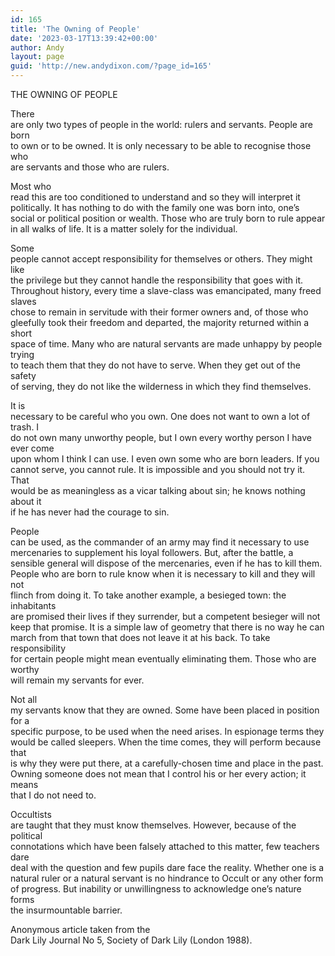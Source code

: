 ```yaml
---
id: 165
title: 'The Owning of People'
date: '2023-03-17T13:39:42+00:00'
author: Andy
layout: page
guid: 'http://new.andydixon.com/?page_id=165'
---
```


THE OWNING OF PEOPLE

There  
are only two types of people in the world: rulers and servants. People are born  
to own or to be owned. It is only necessary to be able to recognise those who  
are servants and those who are rulers.

Most who  
read this are too conditioned to understand and so they will interpret it  
politically. It has nothing to do with the family one was born into, one’s  
social or political position or wealth. Those who are truly born to rule appear  
in all walks of life. It is a matter solely for the individual.

Some  
people cannot accept responsibility for themselves or others. They might like  
the privilege but they cannot handle the responsibility that goes with it.  
Throughout history, every time a slave-class was emancipated, many freed slaves  
chose to remain in servitude with their former owners and, of those who  
gleefully took their freedom and departed, the majority returned within a short  
space of time. Many who are natural servants are made unhappy by people trying  
to teach them that they do not have to serve. When they get out of the safety  
of serving, they do not like the wilderness in which they find themselves.

It is  
necessary to be careful who you own. One does not want to own a lot of trash. I  
do not own many unworthy people, but I own every worthy person I have ever come  
upon whom I think I can use. I even own some who are born leaders. If you  
cannot serve, you cannot rule. It is impossible and you should not try it. That  
would be as meaningless as a vicar talking about sin; he knows nothing about it  
if he has never had the courage to sin.

People  
can be used, as the commander of an army may find it necessary to use  
mercenaries to supplement his loyal followers. But, after the battle, a  
sensible general will dispose of the mercenaries, even if he has to kill them.  
People who are born to rule know when it is necessary to kill and they will not  
flinch from doing it. To take another example, a besieged town: the inhabitants  
are promised their lives if they surrender, but a competent besieger will not  
keep that promise. It is a simple law of geometry that there is no way he can  
march from that town that does not leave it at his back. To take responsibility  
for certain people might mean eventually eliminating them. Those who are worthy  
will remain my servants for ever.

Not all  
my servants know that they are owned. Some have been placed in position for a  
specific purpose, to be used when the need arises. In espionage terms they  
would be called sleepers. When the time comes, they will perform because that  
is why they were put there, at a carefully-chosen time and place in the past.  
Owning someone does not mean that I control his or her every action; it means  
that I do not need to.

Occultists  
are taught that they must know themselves. However, because of the political  
connotations which have been falsely attached to this matter, few teachers dare  
deal with the question and few pupils dare face the reality. Whether one is a  
natural ruler or a natural servant is no hindrance to Occult or any other form  
of progress. But inability or unwillingness to acknowledge one’s nature forms  
the insurmountable barrier.

Anonymous article taken from the  
Dark Lily Journal No 5, Society of Dark Lily (London 1988).